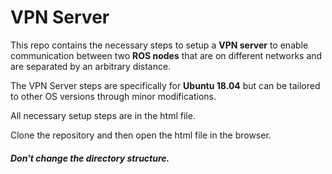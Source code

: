 # VPN Server

This repo contains the necessary steps to setup a **VPN server** to enable communication between two **ROS nodes** that are on different networks and are separated by an arbitrary distance.  

The VPN Server steps are specifically for **Ubuntu 18.04** but can be tailored to other OS versions through minor modifications.  

All necessary setup steps are in the html file.  

Clone the repository and then open the html file in the browser.  

##### Don't change the directory structure.
